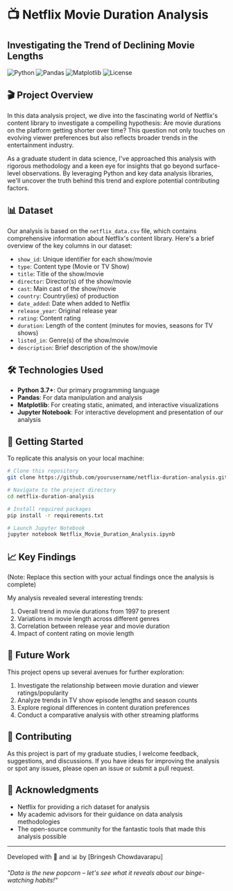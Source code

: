 # 📺 Netflix Movie Duration Analysis

## Investigating the Trend of Declining Movie Lengths

![Python](https://img.shields.io/badge/python-v3.7+-blue.svg)
![Pandas](https://img.shields.io/badge/pandas-v1.2+-blue.svg)
![Matplotlib](https://img.shields.io/badge/matplotlib-v3.3+-blue.svg)
![License](https://img.shields.io/badge/license-MIT-green.svg)

## 🎬 Project Overview

In this data analysis project, we dive into the fascinating world of Netflix's content library to investigate a compelling hypothesis: Are movie durations on the platform getting shorter over time? This question not only touches on evolving viewer preferences but also reflects broader trends in the entertainment industry.

As a graduate student in data science, I've approached this analysis with rigorous methodology and a keen eye for insights that go beyond surface-level observations. By leveraging Python and key data analysis libraries, we'll uncover the truth behind this trend and explore potential contributing factors.

## 📊 Dataset

Our analysis is based on the `netflix_data.csv` file, which contains comprehensive information about Netflix's content library. Here's a brief overview of the key columns in our dataset:

- `show_id`: Unique identifier for each show/movie
- `type`: Content type (Movie or TV Show)
- `title`: Title of the show/movie
- `director`: Director(s) of the show/movie
- `cast`: Main cast of the show/movie
- `country`: Country(ies) of production
- `date_added`: Date when added to Netflix
- `release_year`: Original release year
- `rating`: Content rating
- `duration`: Length of the content (minutes for movies, seasons for TV shows)
- `listed_in`: Genre(s) of the show/movie
- `description`: Brief description of the show/movie

## 🛠️ Technologies Used

- **Python 3.7+**: Our primary programming language
- **Pandas**: For data manipulation and analysis
- **Matplotlib**: For creating static, animated, and interactive visualizations
- **Jupyter Notebook**: For interactive development and presentation of our analysis

## 🚀 Getting Started

To replicate this analysis on your local machine:

```bash
# Clone this repository
git clone https://github.com/yourusername/netflix-duration-analysis.git

# Navigate to the project directory
cd netflix-duration-analysis

# Install required packages
pip install -r requirements.txt

# Launch Jupyter Notebook
jupyter notebook Netflix_Movie_Duration_Analysis.ipynb
```

## 📈 Key Findings

(Note: Replace this section with your actual findings once the analysis is complete)

My analysis revealed several interesting trends:

1. Overall trend in movie durations from 1997 to present
2. Variations in movie length across different genres
3. Correlation between release year and movie duration
4. Impact of content rating on movie length

## 🤔 Future Work

This project opens up several avenues for further exploration:

1. Investigate the relationship between movie duration and viewer ratings/popularity
2. Analyze trends in TV show episode lengths and season counts
3. Explore regional differences in content duration preferences
4. Conduct a comparative analysis with other streaming platforms

## 🤝 Contributing

As this project is part of my graduate studies, I welcome feedback, suggestions, and discussions. If you have ideas for improving the analysis or spot any issues, please open an issue or submit a pull request.


## 🙏 Acknowledgments

- Netflix for providing a rich dataset for analysis
- My academic advisors for their guidance on data analysis methodologies
- The open-source community for the fantastic tools that made this analysis possible

---

Developed with 🍿 and 📊 by [Bringesh Chowdavarapu]

*"Data is the new popcorn – let's see what it reveals about our binge-watching habits!"*
